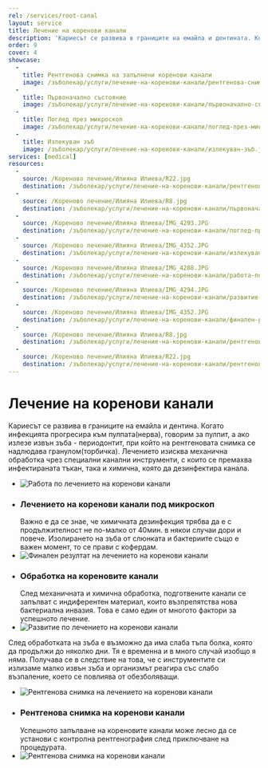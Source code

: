 ```yaml
---
rel: /services/root-canal
layout: service
title: Лечение на коренови канали
description: 'Кариесът се развива в границите на емайла и дентината. Когато инфекцията прогресира към пулпата(нерва), говорим за пулпит, а ако излезе извън зъба - периодонтит, при който на рентгеновата снимка се наблюдава гранулом(торбичка). Лечението изиксва, както механична обработка чрез специални канални инструменти, с които се премахва част от инфектираната тъкан, така и химична, която да да дезифенкцира канала.'
order: 9
cover: 4
showcase:
  - 
    title: Рентгенова снимка на запълнени коренови канали
    image: /зъболекар/услуги/лечение-на-коренови-канали/рентгенова-снимка-на-запълнени-коренови-канали.jpg
  - 
    title: Първоначално състояние
    image: /зъболекар/услуги/лечение-на-коренови-канали/първоначално-състояние.jpg
  - 
    title: Поглед през микроскоп
    image: /зъболекар/услуги/лечение-на-коренови-канали/поглед-през-микроскоп.jpg
  - 
    title: Излекуван зъб
    image: /зъболекар/услуги/лечение-на-коренови-канали/излекуван-зъб.jpg
services: [medical]
resources:
  -
    source: /Кореново лечение/Илияна Илиева/R22.jpg
    destination: /зъболекар/услуги/лечение-на-коренови-канали/рентгенова-снимка-на-запълнени-коренови-канали.jpg
  -
    source: /Кореново лечение/Илияна Илиева/R8.jpg
    destination: /зъболекар/услуги/лечение-на-коренови-канали/първоначално-състояние.jpg
  -
    source: /Кореново лечение/Илияна Илиева/IMG_4293.JPG
    destination: /зъболекар/услуги/лечение-на-коренови-канали/поглед-през-микроскоп.jpg
  -
    source: /Кореново лечение/Илияна Илиева/IMG_4352.JPG
    destination: /зъболекар/услуги/лечение-на-коренови-канали/излекуван-зъб.jpg
  -
    source: /Кореново лечение/Илияна Илиева/IMG_4288.JPG
    destination: /зъболекар/услуги/лечение-на-коренови-канали/работа-по-лечението-на-коренови-канали.jpg
  -
    source: /Кореново лечение/Илияна Илиева/IMG_4294.JPG
    destination: /зъболекар/услуги/лечение-на-коренови-канали/развитие-по-лечението-на-коренови-канали.jpg
  -
    source: /Кореново лечение/Илияна Илиева/IMG_4352.JPG
    destination: /зъболекар/услуги/лечение-на-коренови-канали/финален-резултат-по-лечението-на-коренови-канали.jpg
  -
    source: /Кореново лечение/Илияна Илиева/R8.jpg
    destination: /зъболекар/услуги/лечение-на-коренови-канали/рентгенова-снимка-на-лечението-на-коренови-канали.jpg
  -
    source: /Кореново лечение/Илияна Илиева/R22.jpg
    destination: /зъболекар/услуги/лечение-на-коренови-канали/рентгенова-снимка-на-коренови-канали.jpg
---
```

# Лечение на коренови канали

Кариесът се развива в границите на емайла и дентина. Когато инфекцията прогресира към пулпата(нерва), говорим за пулпит, а ако излезе извън зъба - периодонтит, при който на рентгеновата снимка се надлюдава гранулом(торбичка). Лечението изисква механична обработка чрез специални канални инструменти, с които се премахва инфектираната тъкан, така и химична, която да дезинфектира канала.

- ![Работа по лечението на коренови канали](лечение-на-коренови-канали/работа-по-лечението-на-коренови-канали.jpg)
- ### Лечението на коренови канали под микроскоп
  Важно е да се знае, че химичната дезинфекция трябва да е с продължителност не по-малко от 40мин. в някои случаи дори и повече. Изолирането на зъба от слюнката и бактериите също е важен момент, то се прави с кофердам.
- ![Финален резултат на лечението на коренови канали](лечение-на-коренови-канали/финален-резултат-по-лечението-на-коренови-канали.jpg)
- ### Обработка на кореновите канали
  След механичната и химична обработка, подготвените канали се запълват с индиферентен материал, които възпрепятства нова бактериална инвазия. Това е само един от многото фактори за успешното лечение.
- ![Развитие по лечението на коренови канали](лечение-на-коренови-канали/развитие-по-лечението-на-коренови-канали.jpg)

След обработката на зъба е възможно да има слаба тъпа болка, която да продължи до няколко дни. Тя е временна и в много случай изобщо я няма. Получава се в следствие на това, че с инструментите си излизаме малко извън зъба и организмът реагира със слабо възпаление, което се повлиява от обезболяващи.

- ![Рентгенова снимка на лечението на коренови канали](лечение-на-коренови-канали/рентгенова-снимка-на-лечението-на-коренови-канали.jpg)
- ### Рентгенова снимка на коренови канали
  Успешното запълване на кореновите канали може лесно да се установи с контролна рентгенография след приключване на процедурата.
- ![Рентгенова снимка на коренови канали](лечение-на-коренови-канали/рентгенова-снимка-на-коренови-канали.jpg)

